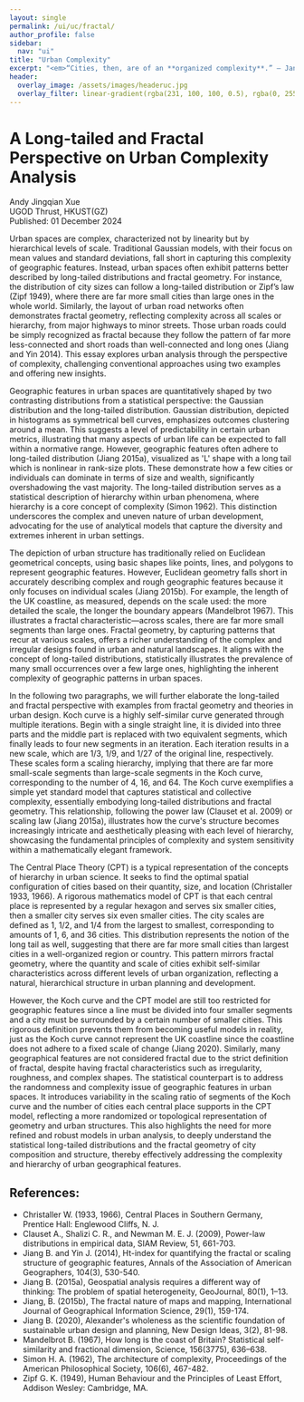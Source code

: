 ```yaml
---
layout: single
permalink: /ui/uc/fractal/
author_profile: false
sidebar:
  nav: "ui"
title: "Urban Complexity"
excerpt: "<em>“Cities, then, are of an **organized complexity**.” — Jane Jacobs (1961), The Death and Life of Great American Cities <em>"
header:
  overlay_image: /assets/images/headeruc.jpg
  overlay_filter: linear-gradient(rgba(231, 100, 100, 0.5), rgba(0, 255, 255, 0.5))
---
```


# A Long-tailed and Fractal Perspective on Urban Complexity Analysis
<div class="author-info">
  Andy Jingqian Xue<br>
  UGOD Thrust, HKUST(GZ)<br>
  Published: 01 December 2024
</div>

Urban spaces are complex, characterized not by linearity but by hierarchical levels of scale. Traditional Gaussian models, with their focus on mean values and standard deviations, fall short in capturing this complexity of geographic features. Instead, urban spaces often exhibit patterns better described by long-tailed distributions and fractal geometry. For instance, the distribution of city sizes can follow a long-tailed distribution or Zipf’s law (Zipf 1949), where there are far more small cities than large ones in the whole world. Similarly, the layout of urban road networks often demonstrates fractal geometry, reflecting complexity across all scales or hierarchy, from major highways to minor streets. Those urban roads could be simply recognized as fractal because they follow the pattern of far more less-connected and short roads than well-connected and long ones (Jiang and Yin 2014). This essay explores urban analysis through the perspective of complexity, challenging conventional approaches using two examples and offering new insights. 

Geographic features in urban spaces are quantitatively shaped by two contrasting distributions from a statistical perspective: the Gaussian distribution and the long-tailed distribution. Gaussian distribution, depicted in histograms as symmetrical bell curves, emphasizes outcomes clustering around a mean. This suggests a level of predictability in certain urban metrics, illustrating that many aspects of urban life can be expected to fall within a normative range. However, geographic features often adhere to long-tailed distribution (Jiang 2015a), visualized as 'L' shape with a long tail which is nonlinear in rank-size plots. These demonstrate how a few cities or individuals can dominate in terms of size and wealth, significantly overshadowing the vast majority. The long-tailed distribution serves as a statistical description of hierarchy within urban phenomena, where hierarchy is a core concept of complexity (Simon 1962). This distinction underscores the complex and uneven nature of urban development, advocating for the use of analytical models that capture the diversity and extremes inherent in urban settings. 

The depiction of urban structure has traditionally relied on Euclidean geometrical concepts, using basic shapes like points, lines, and polygons to represent geographic features. However, Euclidean geometry falls short in accurately describing complex and rough geographic features because it only focuses on individual scales (Jiang 2015b). For example, the length of the UK coastline, as measured, depends on the scale used: the more detailed the scale, the longer the boundary appears (Mandelbrot 1967). This illustrates a fractal characteristic—across scales, there are far more small segments than large ones. Fractal geometry, by capturing patterns that recur at various scales, offers a richer understanding of the complex and irregular designs found in urban and natural landscapes. It aligns with the concept of long-tailed distributions, statistically illustrates the prevalence of many small occurrences over a few large ones, highlighting the inherent complexity of geographic patterns in urban spaces.

In the following two paragraphs, we will further elaborate the long-tailed and fractal perspective with examples from fractal geometry and theories in urban design. Koch curve is a highly self-similar curve generated through multiple iterations. Begin with a single straight line, it is divided into three parts and the middle part is replaced with two equivalent segments, which finally leads to four new segments in an iteration. Each iteration results in a new scale, which are 1/3, 1/9, and 1/27 of the original line, respectively. These scales form a scaling hierarchy, implying that there are far more small-scale segments than large-scale segments in the Koch curve, corresponding to the number of 4, 16, and 64. The Koch curve exemplifies a simple yet standard model that captures statistical and collective complexity, essentially embodying long-tailed distributions and fractal geometry. This relationship, following the power law (Clauset et al. 2009) or scaling law (Jiang 2015a), illustrates how the curve's structure becomes increasingly intricate and aesthetically pleasing with each level of hierarchy, showcasing the fundamental principles of complexity and system sensitivity within a mathematically elegant framework.

The Central Place Theory (CPT) is a typical representation of the concepts of hierarchy in urban science. It seeks to find the optimal spatial configuration of cities based on their quantity, size, and location (Christaller 1933, 1966). A rigorous mathematics model of CPT is that each central place is represented by a regular hexagon and serves six smaller cities, then a smaller city serves six even smaller cities. The city scales are defined as 1, 1/2, and 1/4 from the largest to smallest, corresponding to amounts of 1, 6, and 36 cities. This distribution represents the notion of the long tail as well, suggesting that there are far more small cities than largest cities in a well-organized region or country. This pattern mirrors fractal geometry, where the quantity and scale of cities exhibit self-similar characteristics across different levels of urban organization, reflecting a natural, hierarchical structure in urban planning and development. 

However, the Koch curve and the CPT model are still too restricted for geographic features since a line must be divided into four smaller segments and a city must be surrounded by a certain number of smaller cities. This rigorous definition prevents them from becoming useful models in reality, just as the Koch curve cannot represent the UK coastline since the coastline does not adhere to a fixed scale of change (Jiang 2020). Similarly, many geographical features are not considered fractal due to the strict definition of fractal, despite having fractal characteristics such as irregularity, roughness, and complex shapes. The statistical counterpart is to address the randomness and complexity issue of geographic features in urban spaces. It introduces variability in the scaling ratio of segments of the Koch curve and the number of cities each central place supports in the CPT model, reflecting a more randomized or topological representation of geometry and urban structures. This also highlights the need for more refined and robust models in urban analysis, to deeply understand the statistical long-tailed distributions and the fractal geometry of city composition and structure, thereby effectively addressing the complexity and hierarchy of urban geographical features.



## References:
- Christaller W. (1933, 1966), Central Places in Southern Germany, Prentice Hall: Englewood Cliffs, N. J.
- Clauset A., Shalizi C. R., and Newman M. E. J. (2009), Power-law distributions in empirical data, SIAM Review, 51, 661-703.
- Jiang B. and Yin J. (2014), Ht-index for quantifying the fractal or scaling structure of geographic features, Annals of the Association of American Geographers, 104(3), 530-540.
- Jiang B. (2015a), Geospatial analysis requires a different way of thinking: The problem of spatial heterogeneity, GeoJournal, 80(1), 1–13.
- Jiang, B. (2015b), The fractal nature of maps and mapping, International Journal of Geographical Information Science, 29(1), 159-174.
- Jiang B. (2020), Alexander's wholeness as the scientific foundation of sustainable urban design and planning, New Design Ideas, 3(2), 81-98.
- Mandelbrot B. (1967), How long is the coast of Britain? Statistical self-similarity and fractional dimension, Science, 156(3775), 636–638.
- Simon H. A. (1962), The architecture of complexity, Proceedings of the American Philosophical Society, 106(6), 467-482.
- Zipf G. K. (1949), Human Behaviour and the Principles of Least Effort, Addison Wesley: Cambridge, MA.
